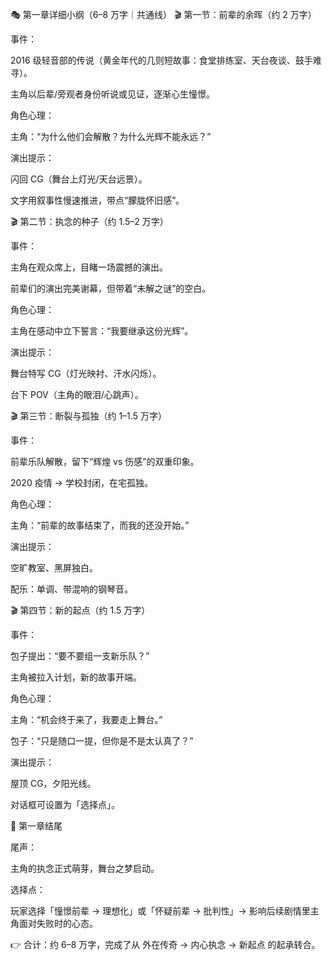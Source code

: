 🎭 第一章详细小纲（6–8 万字｜共通线）
🎬 第一节：前辈的余晖（约 2 万字）

事件：

2016 级轻音部的传说（黄金年代的几则短故事：食堂排练室、天台夜谈、鼓手难寻）。

主角以后辈/旁观者身份听说或见证，逐渐心生憧憬。

角色心理：

主角：“为什么他们会解散？为什么光辉不能永远？”

演出提示：

闪回 CG（舞台上灯光/天台远景）。

文字用叙事性慢速推进，带点“朦胧怀旧感”。

🎬 第二节：执念的种子（约 1.5–2 万字）

事件：

主角在观众席上，目睹一场震撼的演出。

前辈们的演出完美谢幕，但带着“未解之谜”的空白。

角色心理：

主角在感动中立下誓言：“我要继承这份光辉”。

演出提示：

舞台特写 CG（灯光映衬、汗水闪烁）。

台下 POV（主角的眼泪/心跳声）。

🎬 第三节：断裂与孤独（约 1–1.5 万字）

事件：

前辈乐队解散，留下“辉煌 vs 伤感”的双重印象。

2020 疫情 → 学校封闭，在宅孤独。

角色心理：

主角：“前辈的故事结束了，而我的还没开始。”

演出提示：

空旷教室、黑屏独白。

配乐：单调、带混响的钢琴音。

🎬 第四节：新的起点（约 1.5 万字）

事件：

包子提出：“要不要组一支新乐队？”

主角被拉入计划，新的故事开端。

角色心理：

主角：“机会终于来了，我要走上舞台。”

包子：“只是随口一提，但你是不是太认真了？”

演出提示：

屋顶 CG，夕阳光线。

对话框可设置为「选择点」。

🎯 第一章结尾

尾声：

主角的执念正式萌芽，舞台之梦启动。

选择点：

玩家选择「憧憬前辈 → 理想化」或「怀疑前辈 → 批判性」→ 影响后续剧情里主角面对失败时的心态。

👉 合计：约 6–8 万字，完成了从 外在传奇 → 内心执念 → 新起点 的起承转合。
